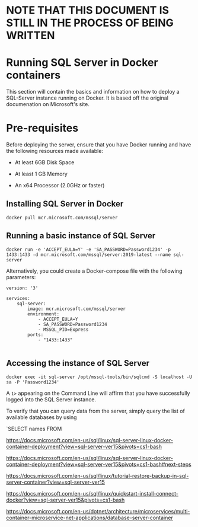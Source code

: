 # NOTE THAT THIS DOCUMENT IS STILL IN THE PROCESS OF BEING WRITTEN

# Running SQL Server in Docker containers
This section will contain the basics and information on how to deploy a SQL-Server instance running on Docker. It is based off the original documenation on Microsoft's site.

# Pre-requisites
Before deploying the server, ensure that you have Docker running and have the following resources made available:

- At least 6GB Disk Space

- At least 1 GB Memory

- An x64 Processor (2.0GHz or faster)

## Installing SQL Server in Docker
`docker pull mcr.microsoft.com/mssql/server`

## Running a basic instance of SQL Server
`docker run -e 'ACCEPT_EULA=Y' -e 'SA_PASSWORD=Password1234' -p 1433:1433 -d mcr.microsoft.com/mssql/server:2019-latest --name sql-server`

Alternatively, you could create a Docker-compose file with the following parameters:

```
version: '3'

services:
    sql-server:
        image: mcr.microsoft.com/mssql/server
        environment: 
            - ACCEPT_EULA=Y
            - SA_PASSWORD=Password1234
            - MSSQL_PID=Express
        ports:
            - "1433:1433"
        
```

## Accessing the instance of SQL Server
`docker exec -it sql-server /opt/mssql-tools/bin/sqlcmd -S localhost -U sa -P 'Password1234'`

A `1>` appearing on the Command Line will affirm that you have successfully logged into the SQL Server instance. 

To verify that you can query data from the server, simply query the list of available databases by using 

`SELECT names FROM 



https://docs.microsoft.com/en-us/sql/linux/sql-server-linux-docker-container-deployment?view=sql-server-ver15&pivots=cs1-bash

https://docs.microsoft.com/en-us/sql/linux/sql-server-linux-docker-container-deployment?view=sql-server-ver15&pivots=cs1-bash#next-steps

https://docs.microsoft.com/en-us/sql/linux/tutorial-restore-backup-in-sql-server-container?view=sql-server-ver15

https://docs.microsoft.com/en-us/sql/linux/quickstart-install-connect-docker?view=sql-server-ver15&pivots=cs1-bash

https://docs.microsoft.com/en-us/dotnet/architecture/microservices/multi-container-microservice-net-applications/database-server-container
